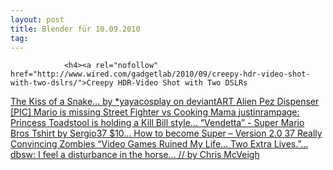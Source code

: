 ```yaml
---
layout: post
title: Blender für 10.09.2010
tag: 
---
```



                <h4><a rel="nofollow" href="http://www.wired.com/gadgetlab/2010/09/creepy-hdr-video-shot-with-two-dslrs/">Creepy HDR-Video Shot with Two DSLRs
</a><a rel="nofollow" href="http://blog.gamefreaks.co.nz/post/1085059469">The Kiss of a Snake… by *yayacosplay on deviantART
</a><a rel="nofollow" href="http://feedproxy.google.com/~r/geeksAreSexyTechnologyNews/~3/i_yVPR2Ow28/">Alien Pez Dispenser [PIC]
</a><a rel="nofollow" href="http://blog.gamefreaks.co.nz/post/1023254189">Mario is missing Street Fighter vs Cooking Mama
</a><a rel="nofollow" href="http://blog.gamefreaks.co.nz/post/966000598">justinrampage: Princess Toadstool is holding a Kill Bill style...
</a><a rel="nofollow" href="http://blog.gamefreaks.co.nz/post/955917034">“Vendetta” - Super Mario Bros Tshirt by Sergio37 $10...
</a><a rel="nofollow" href="http://feedproxy.google.com/~r/geeksAreSexyTechnologyNews/~3/ssPRET5bfYI/">How to become Super – Version 2.0
</a><a rel="nofollow" href="http://www.urlesque.com/2010/08/12/37-zombies/">37 Really Convincing Zombies
</a><a rel="nofollow" href="http://blog.gamefreaks.co.nz/post/943160403">“Video Games Ruined My Life… Two Extra Lives.”...
</a><a rel="nofollow" href="http://blog.gamefreaks.co.nz/post/943765094">dbsw: I feel a disturbance in the horse… // by Chris McVeigh</a></h4>
            
